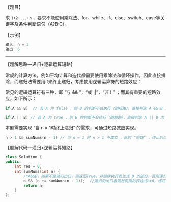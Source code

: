 【题目】

求 `1+2+...+n` ，要求不能使用乘除法、for、while、if、else、switch、case等关键字及条件判断语句（A?B:C）。

【示例】

```c++
输入: n = 3
输出: 6
```

---

【题解思路—递归+逻辑运算短路】

常规的计算方法，例如平均计算和迭代都需要使用乘除法和循环操作，因此直接排除，而递归法需要用if来终止递归，考虑使用逻辑运算符的短路效应：

常见的逻辑运算符有三种，即 “与 \&\& ”，“或 ||”，“非 ! ” ；而其有重要的短路效应，如下所示：

```c++
if(A && B)  // 若 A 为 false ，则 B 的判断不会执行（即短路），直接判定 A && B 为 false

if(A || B) // 若 A 为 true ，则 B 的判断不会执行（即短路），直接判定 A || B 为 true
```

本题需要实现 “当 n = 1时终止递归” 的需求，可通过短路效应实现。

```c++
n > 1 && sumNums(n - 1) // 当 n = 1 时 n > 1 不成立 ，此时 “短路” ，终止后续递归
```

【题解代码—递归+逻辑运算短路】

```c++
class Solution {
public:
    int res = 0;
    int sumNums(int n) {
        /*A&&B，如果不是递归出口，则返回True，并继续执行表达式 B 的部分，否则递归结束。*/
        n && (n += sumNums(n - 1));  //递归的出口看做是前面的表达式n>0，递归的主体函数看做&&后面一部分
        return n;
    }
};
```

